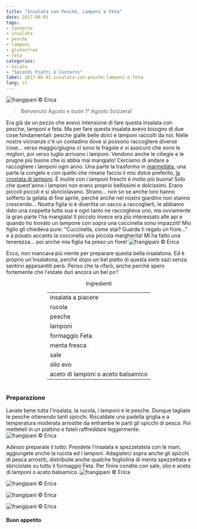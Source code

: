 ```yaml
---
title: "Insalata con Pesche, Lamponi e Feta"
date: 2017-08-01
tags:
- contorno
- insalata
- pesche
- lamponi 
- glutenfree
- feta 
categories:
- Salato
- "Secondi Piatti e Contorni"
label: 2017-08-01-insalata-con-pesche-lamponi-e-feta
lang: it
---
```

![](header.jpg "frangipani © Erica")

> Benvenuto Agosto e buon 1° Agosto Svizzera!

Era già da un pezzo che avevo intensione di fare questa insalata con pesche, lamponi e feta. Ma per fare questa insalata avevo bisogno di due cose fondamentali: pesche gialle belle dolci e lamponi raccolti da noi. Nelle nostre vicinanze c'è un contadino dove si possono raccogliere diverse cose... verso maggio/giugno ci sono le fragole e vi assicuro che sono le migliori, poi verso luglio arrivano i lamponi. Vendono anche le ciliegie e le prugne più buone che io abbia mai mangiato! Cerciamo di andare a raccogliere i lamponi ogni anno. Una parte la trasformo in <a href="http://frangipani.raiano.ch/2014-06-21-marmella-di-fragole-e-lamponi/" target="_blank">marmellata</a>, una parte la congelo e con quello che rimane faccio il mio dolce preferito, <a href="http://frangipani.raiano.ch/2013-10-18-crostata-di-lamponi/" target="_blank">la crostata di lamponi</a>. È inutile con i lamponi freschi è molto più buona! Solo che quest'anno i lamponi non erano proprio bellissimi e dolcissimi. Erano piccoli piccoli e si sbriciolavano. Strano... non so se anche loro hanno sofferto la gelata di fine aprile, perché anche nel nostro giardino non stanno crescendo... Nostra figlia si è divertita un sacco a raccoglierli, le abbiamo dato una coppetta tutta sua e ogni tanto ne raccoglieva uno, ma ovviamente la gran parte l'ha mangiata! Il piccolo invece era più interessato alle api e quando ho trovato un lampone con sopra una coccinella sono impazziti! Mio figlio gli chiedeva pure: "Cuccinella, come stai? Guarda ti regalo un fiore..." e a posato accanto la coccinella una piccola margherita! Mi ha fatto una tenerezza... poi anche mia figlia ha preso un fiore!
![](lamponi.jpg "frangipani © Erica")

Ecco, non mancava più niente per preparare questa bella insalatona. Ed è proprio un'insalatona, perché dopo un bel piatto di questa siete sazi senza sentirvi appesantiti però. Penso che la rifarò, anche perché spero fortemente che l'estate duri ancora un bel po'!

<div id="wrapper" style="text-align: center">
  <div id="yourdiv" style="display: inline-block;">
    <div class="ingredients">
      <div class="ingredients-title">Ingredienti</div>
      <table>
        <tbody>
          <tr>
            <td>insalata a piacere</td>
          </tr>
          <tr>
            <td>rucola</td>
          </tr>
          <tr>
            <td>pesche</td>
          </tr>
          <tr>
            <td>lamponi</td>
          </tr>
          <tr>
            <td>formaggio Feta</td>
          </tr>
          <tr>
            <td>menta fresca</td>
          </tr>
          <tr>
            <td>sale</td>
          </tr>
          <tr>
            <td>olio evo</td>
          </tr>
          <tr>
            <td>aceto di lamponi o aceto balsamico</td>
          </tr>
        </tbody>
      </table>
    </div>
  </div>
</div>


<h3>
  <font color="grey">
    <i class="fa fa-cogs"></i>
  </font> Preparazione
</h3>

Lavate bene tutta l'insalata, la rucola, i lamponi e le pesche. Dunque tagliate le pesche ottenendo tanti spicchi. Riscaldate una padella griglia e a temperatura moderata arrostite da entrambe le parti gli spicchi di pesca. Poi metteteli in un piattino e fateli raffreddare leggermente.
![](pesche.jpg "frangipani © Erica")

Adesso preparate il tutto: Prendete l'insalata e spezzetatela con le mani, aggiungete anche la rucola ed i lamponi. Adagiateci sopra anche gli spicchi di pesca arrostiti, distribuite anche qualche fogliolina di menta spezzettata e sbriciolate su tutto il formaggio Feta. Per finire condite con sale, olio e aceto di lamponi o aceto balsamico.
![](risultato1.jpg "frangipani © Erica")

![](risultato2.jpg "frangipani © Erica")

![](risultato3.jpg "frangipani © Erica")

![](risultato4.jpg "frangipani © Erica")

<h4>Buon appetito
  <font color="red">
    <i class="fa fa-smile-o"></i>
  </font>
</h4>
